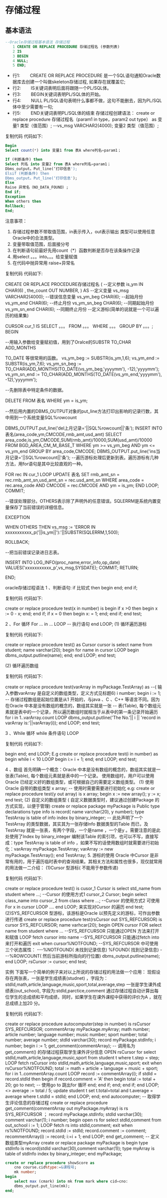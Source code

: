 # 存储过程

## 基本语法
```sql
--Oracle存储过程基本语法 存储过程 
　　1 CREATE OR REPLACE PROCEDURE 存储过程名 (参数列表)
　　2 IS 
　　3 BEGIN 
　　4 NULL; 
　　5 END; 
```

- 行1: 
　　CREATE OR REPLACE PROCEDURE 是一个SQL语句通知Oracle数据库去创建一个叫做skeleton存储过程, 如果存在就覆盖它; 
- 行2: 
　　IS关键词表明后面将跟随一个PL/SQL体。 
- 行3: 
　　BEGIN关键词表明PL/SQL体的开始。 
- 行4: 
　　NULL PL/SQL语句表明什么事都不做，这句不能删去，因为PL/SQL体中至少需要有一句; 
- 行5: 
　　END关键词表明PL/SQL体的结束 
存储过程创建语法： 
create or replace procedure 存储过程名（param1 in type，param2 out type） 
as 
变量1 类型（值范围）; --vs_msg VARCHAR2(4000); 
变量2 类型（值范围）; 


复制代码 代码如下:

```sql
Begin 
Select count(*) into 变量1 from 表A where列名=param1； 

If (判断条件) then 
Select 列名 into 变量2 from 表A where列名=param1； 
Dbms_output。Put_line(‘打印信息'); 
Elsif (判断条件) then 
Dbms_output。Put_line(‘打印信息'); 
Else 
Raise 异常名（NO_DATA_FOUND）; 
End if; 
Exception 
When others then 
Rollback; 
End; 
```

注意事项： 
1. 存储过程参数不带取值范围，in表示传入，out表示输出 
类型可以使用任意Oracle中的合法类型。 
2. 变量带取值范围，后面接分号 
3. 在判断语句前最好先用count（*）函数判断是否存在该条操作记录 
4. 用select 。。。into。。。给变量赋值 
5. 在代码中抛异常用 raise+异常名 

复制代码 代码如下:


CREATE OR REPLACE PROCEDURE存储过程名 
( 
--定义参数 
is_ym IN CHAR(6) , 
the_count OUT NUMBER, 
) 
AS 
--定义变量 
vs_msg VARCHAR2(4000); --错误信息变量 
vs_ym_beg CHAR(6); --起始月份 
vs_ym_end CHAR(6); --终止月份 
vs_ym_sn_beg CHAR(6); --同期起始月份 
vs_ym_sn_end CHAR(6); --同期终止月份 
--定义游标(简单的说就是一个可以遍历的结果集) 

CURSOR cur_1 IS 
SELECT 。。。 
FROM 。。。 
WHERE 。。。 
GROUP BY 。。。; 
BEGIN 

--用输入参数给变量赋初值，用到了Oralce的SUBSTR TO_CHAR ADD_MONTHS 

TO_DATE 等很常用的函数。 
vs_ym_beg := SUBSTR(is_ym,1,6); 
vs_ym_end := SUBSTR(is_ym,7,6); 
vs_ym_sn_beg := TO_CHAR(ADD_MONTHS(TO_DATE(vs_ym_beg,'yyyymm'), -12),'yyyymm'); 
vs_ym_sn_end := TO_CHAR(ADD_MONTHS(TO_DATE(vs_ym_end,'yyyymm'), -12),'yyyymm'); 

--先删除表中特定条件的数据。 

DELETE FROM 表名 WHERE ym = is_ym; 

--然后用内置的DBMS_OUTPUT对象的put_line方法打印出影响的记录行数，其中用到一个系统变量SQL%rowcount 

DBMS_OUTPUT.put_line('del上月记录='||SQL%rowcount||'条'); 
INSERT INTO表名(area_code,ym,CMCODE,rmb_amt,usd_amt) 
SELECT area_code,is_ym,CMCODE,SUM(rmb_amt)/10000,SUM(usd_amt)/10000 
FROM BGD_AREA_CM_M_BASE_T 
WHERE ym >= vs_ym_beg 
AND ym <= vs_ym_end 
GROUP BY area_code,CMCODE; 
DBMS_OUTPUT.put_line('ins当月记录='||SQL%rowcount||'条'); 
--遍历游标处理后更新到表。遍历游标有几种方法，用for语句是其中比较直观的一种。 

FOR rec IN cur_1 LOOP 
UPDATE 表名 
SET rmb_amt_sn = rec.rmb_amt_sn,usd_amt_sn = rec.usd_amt_sn 
WHERE area_code = rec.area_code 
AND CMCODE = rec.CMCODE 
AND ym = is_ym; 
END LOOP; 
COMMIT; 

--错误处理部分。OTHERS表示除了声明外的任意错误。SQLERRM是系统内置变量保存了当前错误的详细信息。 

EXCEPTION 

WHEN OTHERS THEN 
vs_msg := 'ERROR IN xxxxxxxxxxx_p('||is_ym||'):'||SUBSTR(SQLERRM,1,500); 

ROLLBACK; 

--把当前错误记录进日志表。 

INSERT INTO LOG_INFO(proc_name,error_info,op_date) 
VALUES('xxxxxxxxxxx_p',vs_msg,SYSDATE); 
COMMIT; 
RETURN; 

END; 


oracle存储过程语法 
1 、判断语句: 
if 比较式 then begin end; end if; 

复制代码 代码如下:


create or replace procedure test(x in number) is 
begin 
if x >0 then 
begin 
x := 0 - x; 
end; 
end if; 
if x = 0 then 
begin 
x: = 1; 
end; 
end if; 
end test; 


2 、For 循环 
For ... in ... LOOP 
-- 执行语句 
end LOOP; 
(1) 循环遍历游标 

复制代码 代码如下:


create or replace procedure test() as 
Cursor cursor is select name from student; name varchar(20); 
begin 
for name in cursor LOOP 
begin 
dbms_output.putline(name); 
end; 
end LOOP; 
end test; 


(2) 循环遍历数组 

复制代码 代码如下:


create or replace procedure test(varArray in myPackage.TestArray) as 
--( 输入参数varArray 是自定义的数组类型，定义方式见标题6) 
i number; 
begin 
i := 1; -- 存储过程数组是起始位置是从1 开始的，与java 、C 、C++ 等语言不同。因为在Oracle 中本是没有数组的概念的，数组其实就是一张 
-- 表(Table), 每个数组元素就是表中的一个记录，所以遍历数组时就相当于从表中的第一条记录开始遍历 
for i in 1..varArray.count LOOP 
dbms_output.putline('The No.'|| i || 'record in varArray is:'||varArray(i)); 
end LOOP; 
end test; 


3 、While 循环 
while 条件语句 LOOP 

复制代码 代码如下:


begin 
end; 
end LOOP; 
E.g 
create or replace procedure test(i in number) as 
begin 
while i < 10 LOOP 
begin 
i:= i + 1; 
end; 
end LOOP; 
end test; 


4 、数组 
首先明确一个概念：Oracle 中本是没有数组的概念的，数组其实就是一张表(Table), 每个数组元素就是表中的一个记录。 
使用数组时，用户可以使用Oracle 已经定义好的数组类型，或可根据自己的需要定义数组类型。 
(1) 使用Oracle 自带的数组类型 
x array; -- 使用时需要需要进行初始化 
e.g: 
create or replace procedure test(y out array) is 
x array; 
begin 
x := new array(); 
y := x; 
end test; 
(2) 自定义的数组类型 ( 自定义数据类型时，建议通过创建Package 的方式实现，以便于管理) 
create or replace package myPackage is 
Public type declarations type info is record( name varchar(20), y number); 
type TestArray is table of info index by binary_integer; 
-- 此处声明了一个TestArray 的类型数据，其实其为一张存储Info 数据类型的Table 而已，及TestArray 就是一张表，有两个字段，一个是name ，一个是y 。需要注意的是此处使用了Index by binary_integer 编制该Table 的索引项，也可以不写，直接写成：type TestArray is 
table of info ，如果不写的话使用数组时就需要进行初始化：varArray myPackage.TestArray; varArray := new myPackage.TestArray(); 
end TestArray; 
5. 游标的使用 Oracle 中Cursor 是非常有用的，用于遍历临时表中的查询结果。其相关方法和属性也很多，现仅就常用的用法做一二介绍： 
(1)Cursor 型游标( 不能用于参数传递) 

复制代码 代码如下:


create or replace procedure test() is 
cusor_1 Cursor is select std_name from student where ...; --Cursor 的使用方式1 cursor_2 Cursor; 
begin 
select class_name into cursor_2 from class where ...; --Cursor 的使用方式2 
可使用For x in cursor LOOP .... end LOOP; 来实现对Cursor 的遍历 
end test; 
(2)SYS_REFCURSOR 型游标，该游标是Oracle 以预先定义的游标，可作出参数进行传递 
create or replace procedure test(rsCursor out SYS_REFCURSOR) is 
cursor SYS_REFCURSOR; 
name varhcar(20); 
begin 
OPEN cursor FOR select name from student where ... --SYS_REFCURSOR 只能通过OPEN 方法来打开和赋值 
LOOP 
fetch cursor into name --SYS_REFCURSOR 只能通过fetch into 来打开和遍历 exit when cursor%NOTFOUND; --SYS_REFCURSOR 中可使用三个状态属性： ---%NOTFOUND( 未找到记录信息) %FOUND( 找到记录信息) ---%ROWCOUNT( 然后当前游标所指向的行位置) 
dbms_output.putline(name); 
end LOOP; 
rsCursor := cursor; 
end test; 


实例 
下面写一个简单的例子来对以上所说的存储过程的用法做一个应用： 
现假设存在两张表，一张是学生成绩表(studnet) ，字段为：stdId,math,article,language,music,sport,total,average,step 
一张是学生课外成绩表(out_school), 字段为:stdId,parctice,comment 
通过存储过程自动计算出每位学生的总成绩和平均成绩，同时，如果学生在课外课程中获得的评价为A ，就在总成绩上加20 分。 

复制代码 代码如下:


create or replace procedure autocomputer(step in number) is 
rsCursor SYS_REFCURSOR; 
commentArray myPackage.myArray; 
math number; 
article number; 
language number; 
music number; 
sport number; 
total number; 
average number; 
stdId varchar(30); 
record myPackage.stdInfo; 
i number; 
begin 
i := 1; 
get_comment(commentArray); -- 调用名为get_comment() 的存储过程获取学生课外评分信息 
OPEN rsCursor for select stdId,math,article,language,music,sport from student t where t.step = step; 
LOOP 
fetch rsCursor into stdId,math,article,language,music,sport; exit when rsCursor%NOTFOUND; 
total := math + article + language + music + sport; 
for i in 1..commentArray.count LOOP 
record := commentArray(i); 
if stdId = record.stdId then 
begin 
if record.comment = 'A' then 
begin 
total := total + 20; 
go to next; -- 使用go to 跳出for 循环 
end; 
end if; 
end; 
end if; 
end LOOP; 
<<continue>> average := total / 5; 
update student t set t.total=total and t.average = average where t.stdId = stdId; 
end LOOP; 
end; 
end autocomputer; 
-- 取得学生评论信息的存储过程 
create or replace procedure get_comment(commentArray out myPackage.myArray) is 
rs SYS_REFCURSOR ； 
record myPackage.stdInfo; 
stdId varchar(30); 
comment varchar(1); 
i number; 
begin 
open rs for select stdId,comment from out_school 
i := 1; 
LOOP 
fetch rs into stdId,comment; exit when rs%NOTFOUND; 
record.stdId := stdId; 
record.comment := comment; 
recommentArray(i) := record; 
i:=i + 1; 
end LOOP; 
end get_comment; 
-- 定义数组类型myArray 
create or replace package myPackage is begin 
type stdInfo is record(stdId varchar(30),comment varchar(1)); 
type myArray is table of stdInfo index by binary_integer; 
end myPackage; 


```sql
create or replace procedure showScore as
    cno course.cid%type:=&课程号;
    mk number;
begin
    select max (cmark) into mk from mark where cid=cno:
    dbms_output.put_line(mk);
end;
```
